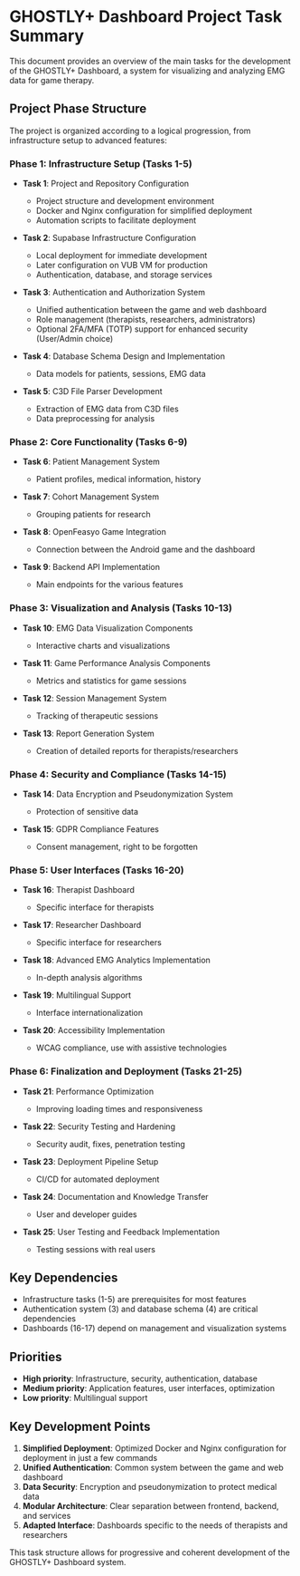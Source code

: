 # GHOSTLY+ Dashboard Project Task Summary

This document provides an overview of the main tasks for the development of the GHOSTLY+ Dashboard, a system for visualizing and analyzing EMG data for game therapy.

## Project Phase Structure

The project is organized according to a logical progression, from infrastructure setup to advanced features:

### Phase 1: Infrastructure Setup (Tasks 1-5)

- **Task 1**: Project and Repository Configuration
  - Project structure and development environment
  - Docker and Nginx configuration for simplified deployment
  - Automation scripts to facilitate deployment
  
- **Task 2**: Supabase Infrastructure Configuration
  - Local deployment for immediate development
  - Later configuration on VUB VM for production
  - Authentication, database, and storage services
  
- **Task 3**: Authentication and Authorization System
  - Unified authentication between the game and web dashboard
  - Role management (therapists, researchers, administrators)
  - Optional 2FA/MFA (TOTP) support for enhanced security (User/Admin choice)
  
- **Task 4**: Database Schema Design and Implementation
  - Data models for patients, sessions, EMG data
  
- **Task 5**: C3D File Parser Development
  - Extraction of EMG data from C3D files
  - Data preprocessing for analysis

### Phase 2: Core Functionality (Tasks 6-9)

- **Task 6**: Patient Management System
  - Patient profiles, medical information, history
  
- **Task 7**: Cohort Management System
  - Grouping patients for research
  
- **Task 8**: OpenFeasyo Game Integration
  - Connection between the Android game and the dashboard
  
- **Task 9**: Backend API Implementation
  - Main endpoints for the various features

### Phase 3: Visualization and Analysis (Tasks 10-13)

- **Task 10**: EMG Data Visualization Components
  - Interactive charts and visualizations
  
- **Task 11**: Game Performance Analysis Components
  - Metrics and statistics for game sessions
  
- **Task 12**: Session Management System
  - Tracking of therapeutic sessions
  
- **Task 13**: Report Generation System
  - Creation of detailed reports for therapists/researchers

### Phase 4: Security and Compliance (Tasks 14-15)

- **Task 14**: Data Encryption and Pseudonymization System
  - Protection of sensitive data
  
- **Task 15**: GDPR Compliance Features
  - Consent management, right to be forgotten

### Phase 5: User Interfaces (Tasks 16-20)

- **Task 16**: Therapist Dashboard
  - Specific interface for therapists
  
- **Task 17**: Researcher Dashboard
  - Specific interface for researchers
  
- **Task 18**: Advanced EMG Analytics Implementation
  - In-depth analysis algorithms
  
- **Task 19**: Multilingual Support
  - Interface internationalization
  
- **Task 20**: Accessibility Implementation
  - WCAG compliance, use with assistive technologies

### Phase 6: Finalization and Deployment (Tasks 21-25)

- **Task 21**: Performance Optimization
  - Improving loading times and responsiveness
  
- **Task 22**: Security Testing and Hardening
  - Security audit, fixes, penetration testing
  
- **Task 23**: Deployment Pipeline Setup
  - CI/CD for automated deployment
  
- **Task 24**: Documentation and Knowledge Transfer
  - User and developer guides
  
- **Task 25**: User Testing and Feedback Implementation
  - Testing sessions with real users

## Key Dependencies

- Infrastructure tasks (1-5) are prerequisites for most features
- Authentication system (3) and database schema (4) are critical dependencies
- Dashboards (16-17) depend on management and visualization systems

## Priorities

- **High priority**: Infrastructure, security, authentication, database
- **Medium priority**: Application features, user interfaces, optimization
- **Low priority**: Multilingual support

## Key Development Points

1. **Simplified Deployment**: Optimized Docker and Nginx configuration for deployment in just a few commands
2. **Unified Authentication**: Common system between the game and web dashboard
3. **Data Security**: Encryption and pseudonymization to protect medical data
4. **Modular Architecture**: Clear separation between frontend, backend, and services
5. **Adapted Interface**: Dashboards specific to the needs of therapists and researchers

This task structure allows for progressive and coherent development of the GHOSTLY+ Dashboard system. 